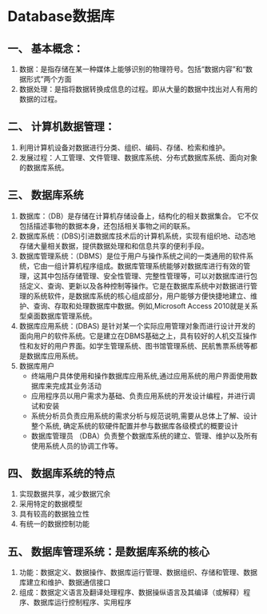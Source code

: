 # Database数据库
## 一、 基本概念：
1. 数据：是指存储在某一种媒体上能够识别的物理符号。包括“数据内容”和“数据形式”两个方面
2. 数据处理：是指将数据转换成信息的过程。即从大量的数据中找出对人有用的数据的过程。
## 二、 计算机数据管理：
1. 利用计算机设备对数据进行分类、组织、编码、存储、检索和维护。
2. 发展过程：人工管理、文件管理、数据库系统、分布式数据库系统、面向对象的数据库系统。
## 三、 数据库系统
1. 数据库：（DB）是存储在计算机存储设备上，结构化的相关数据集合。
它不仅包括描述事物的数据本身，还包括相关事物之间的联系。
2. 数据库系统：(DBS)引进数据库技术后的计算机系统，实现有组织地、动态地存储大量相关数据，提供数据处理和和信息共享的便利手段。
3. 数据库管理系统：（DBMS）是位于用户与操作系统之间的一类通用的软件系统，它由一组计算机程序组成。数据库管理系统能够对数据库进行有效的管理，这其中包括存储管理、安全性管理、完整性管理等，可以对数据库进行包括定义、查询、更新以及各种控制等操作。它是在数据库系统中对数据进行管理的系统软件，是数据库系统的核心组成部分，用户能够方便快捷地建立、维护、查询、存取和处理数据库中数据。例如,Microsoft Access 2010就是关系型桌面数据库管理系统。
4. 数据库应用系统：(DBAS) 是针对某一个实际应用管理对象而进行设计开发的面向用户的软件系统。它是建立在DBMS基础之上，具有较好的人机交互操作性和友好的用户界面。如学生管理系统、图书馆管理系统、民航售票系统等都是数据库应用系统。
5. 数据库用户
   * 终端用户具体使用和操作数据库应用系统,通过应用系统的用户界面使用数据库来完成其业务活动
   * 应用程序员以用户需求为基础、负责应用系统的开发设计编程，并进行调试和安装
   * 系统分析员负责应用系统的需求分析与规范说明,需要从总体上了解、设计整个系统, 确定系统的软硬件配置并参与数据库各级模式的概要设计
   * 数据库管理员 （DBA）负责整个数据库系统的建立、管理、维护以及所有使用系统人员的协调工作等。
## 四、 数据库系统的特点
1. 实现数据共享，减少数据冗余
2. 采用特定的数据模型
3. 具有较高的数据独立性
4. 有统一的数据控制功能
## 五、 数据库管理系统：是数据库系统的核心
1. 功能：数据定义、数据操作、数据库运行管理、数据组织、存储和管理、数据库建立和维护、数据通信接口
2. 组成：数据定义语言及翻译处理程序、数据操纵语言及其编译（或解释）程序、数据库运行控制程序、实用程序
